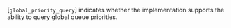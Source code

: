 [`global_priority_query`] indicates
whether the implementation supports the ability to query global queue
priorities.